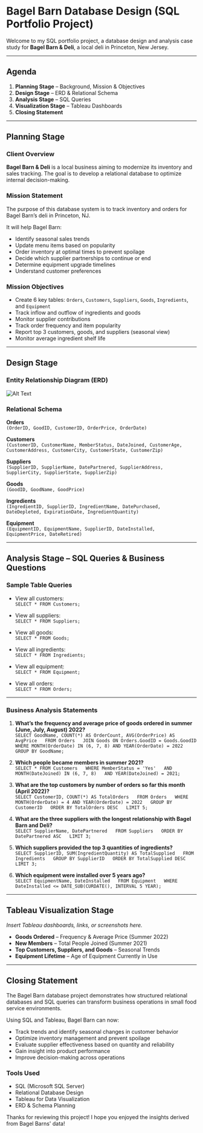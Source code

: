 # Bagel Barn Database Design (SQL Portfolio Project)

Welcome to my SQL portfolio project, a database design and analysis case study for **Bagel Barn & Deli**, a local deli in Princeton, New Jersey.

---

## Agenda

1. **Planning Stage** – Background, Mission & Objectives  
2. **Design Stage** – ERD & Relational Schema  
3. **Analysis Stage** – SQL Queries  
4. **Visualization Stage** – Tableau Dashboards  
5. **Closing Statement**

---

## Planning Stage

### Client Overview

**Bagel Barn & Deli** is a local business aiming to modernize its inventory and sales tracking. The goal is to develop a relational database to optimize internal decision-making.

### Mission Statement

The purpose of this database system is to track inventory and orders for Bagel Barn’s deli in Princeton, NJ.

It will help Bagel Barn:

- Identify seasonal sales trends  
- Update menu items based on popularity  
- Order inventory at optimal times to prevent spoilage  
- Decide which supplier partnerships to continue or end  
- Determine equipment upgrade timelines  
- Understand customer preferences

### Mission Objectives

- Create 6 key tables: `Orders`, `Customers`, `Suppliers`, `Goods`, `Ingredients`, and `Equipment`  
- Track inflow and outflow of ingredients and goods  
- Monitor supplier contributions  
- Track order frequency and item popularity  
- Report top 3 customers, goods, and suppliers (seasonal view)  
- Monitor average ingredient shelf life  

---

## Design Stage

### Entity Relationship Diagram (ERD)

![Alt Text](relative/or/full/path/to/image.png)

### Relational Schema

**Orders**  
`(OrderID, GoodID, CustomerID, OrderPrice, OrderDate)`

**Customers**  
`(CustomerID, CustomerName, MemberStatus, DateJoined, CustomerAge, CustomerAddress, CustomerCity, CustomerState, CustomerZip)`

**Suppliers**  
`(SupplierID, SupplierName, DatePartnered, SupplierAddress, SupplierCity, SupplierState, SupplierZip)`

**Goods**  
`(GoodID, GoodName, GoodPrice)`

**Ingredients**  
`(IngredientID, SupplierID, IngredientName, DatePurchased, DateDepleted, ExpirationDate, IngredientQuantity)`

**Equipment**  
`(EquipmentID, EquipmentName, SupplierID, DateInstalled, EquipmentPrice, DateRetired)`

---

## Analysis Stage – SQL Queries & Business Questions

### Sample Table Queries

- View all customers:  
  `SELECT * FROM Customers;`

- View all suppliers:  
  `SELECT * FROM Suppliers;`

- View all goods:  
  `SELECT * FROM Goods;`

- View all ingredients:  
  `SELECT * FROM Ingredients;`

- View all equipment:  
  `SELECT * FROM Equipment;`

- View all orders:  
  `SELECT * FROM Orders;`

---

### Business Analysis Statements

1. **What’s the frequency and average price of goods ordered in summer (June, July, August) 2022?**  
   `SELECT GoodName, COUNT(*) AS OrderCount, AVG(OrderPrice) AS AvgPrice  
   FROM Orders  
   JOIN Goods ON Orders.GoodID = Goods.GoodID  
   WHERE MONTH(OrderDate) IN (6, 7, 8) AND YEAR(OrderDate) = 2022  
   GROUP BY GoodName;`

2. **Which people became members in summer 2021?**  
   `SELECT * FROM Customers  
   WHERE MemberStatus = 'Yes'  
   AND MONTH(DateJoined) IN (6, 7, 8)  
   AND YEAR(DateJoined) = 2021;`

3. **What are the top customers by number of orders so far this month (April 2022)?**  
   `SELECT CustomerID, COUNT(*) AS TotalOrders  
   FROM Orders  
   WHERE MONTH(OrderDate) = 4 AND YEAR(OrderDate) = 2022  
   GROUP BY CustomerID  
   ORDER BY TotalOrders DESC  
   LIMIT 5;`

4. **What are the three suppliers with the longest relationship with Bagel Barn and Deli?**  
   `SELECT SupplierName, DatePartnered  
   FROM Suppliers  
   ORDER BY DatePartnered ASC  
   LIMIT 3;`

5. **Which suppliers provided the top 3 quantities of ingredients?**  
   `SELECT SupplierID, SUM(IngredientQuantity) AS TotalSupplied  
   FROM Ingredients  
   GROUP BY SupplierID  
   ORDER BY TotalSupplied DESC  
   LIMIT 3;`

6. **Which equipment were installed over 5 years ago?**  
   `SELECT EquipmentName, DateInstalled  
   FROM Equipment  
   WHERE DateInstalled <= DATE_SUB(CURDATE(), INTERVAL 5 YEAR);`

---

## Tableau Visualization Stage

*Insert Tableau dashboards, links, or screenshots here.*

- **Goods Ordered** – Frequency & Average Price (Summer 2022)  
- **New Members** – Total People Joined (Summer 2021)  
- **Top Customers, Suppliers, and Goods** – Seasonal Trends  
- **Equipment Lifetime** – Age of Equipment Currently in Use  

---

## Closing Statement

The Bagel Barn database project demonstrates how structured relational databases and SQL queries can transform business operations in small food service environments.

Using SQL and Tableau, Bagel Barn can now:

- Track trends and identify seasonal changes in customer behavior  
- Optimize inventory management and prevent spoilage  
- Evaluate supplier effectiveness based on quantity and reliability  
- Gain insight into product performance  
- Improve decision-making across operations  

### Tools Used

- SQL (Microsoft SQL Server)  
- Relational Database Design  
- Tableau for Data Visualization  
- ERD & Schema Planning  

Thanks for reviewing this project! I hope you enjoyed the insights derived from Bagel Barns' data!
